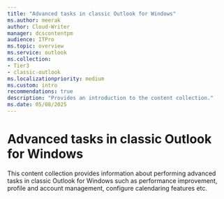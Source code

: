 ```yaml
---
title: "Advanced tasks in classic Outlook for Windows"
ms.author: meerak
author: Cloud-Writer
manager: dcscontentpm
audience: ITPro
ms.topic: overview
ms.service: outlook
ms.collection:
- Tier3
- classic-outlook
ms.localizationpriority: medium
ms.custom: intro
recommendations: true
description: "Provides an introduction to the content collection."
ms.date: 05/08/2025
---
```


# Advanced tasks in classic Outlook for Windows

This content collection provides information about performing advanced tasks in classic Outlook for Windows such as performance improvement, profile and account management, configure calendaring features etc.

